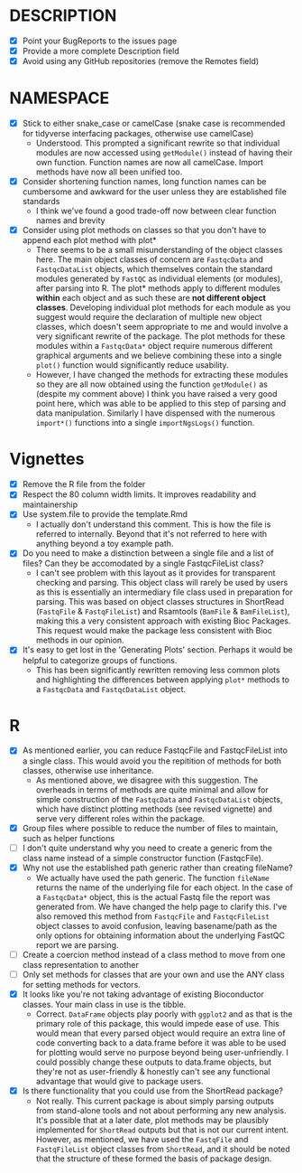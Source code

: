 # DESCRIPTION

- [x] Point your BugReports to the issues page
- [x] Provide a more complete Description field
- [x] Avoid using any GitHub repositories (remove the Remotes field)

# NAMESPACE
- [x] Stick to either snake_case or camelCase (snake case is recommended for tidyverse interfacing packages, otherwise use camelCase)
    - Understood. This prompted a significant rewrite so that individual modules are now accessed using `getModule()` instead of having their own function. Function names are now all camelCase. Import methods have now all been unified too.
- [x] Consider shortening function names, long function names can be cumbersome and awkward for the user unless they are established file standards
    - I think we've found a good trade-off now between clear function names and brevity
- [x] Consider using plot methods on classes so that you don't have to append each plot method with plot*
    - There seems to be a small misunderstanding of the object classes here. The main object classes of concern are `FastqcData` and `FastqcDataList` objects, which themselves contain the standard modules generated by `FastQC` as individual elements (or modules), after parsing into R. The plot\* methods apply to different modules  **within** each object and as such these are **not different object classes**. Developing individual plot methods for each module as you suggest would require the declaration of multiple new object classes, which doesn't seem appropriate to me and would involve a very significant rewrite of the package. The plot methods for these modules within a `FastqcData*` object require numerous different graphical arguments and we believe combining these into a single `plot()` function would significantly reduce usability. 
    - However, I have changed the methods for extracting these modules so they are all now obtained using the function `getModule()` as (despite my comment above) I think you have raised a very good point here, which was able to be applied to this step of parsing and data manipulation. Similarly I have dispensed with the numerous `import*()` functions into a single `importNgsLogs()` function. 

# Vignettes

- [x] Remove the R file from the folder
- [x] Respect the 80 column width limits. It improves readability and maintainership
- [x] Use system.file to provide the template.Rmd
    - I actually don't understand this comment. This is how the file is referred to internally. Beyond that it's not referred to here with anything beyond a toy example path.
- [x] Do you need to make a distinction between a single file and a list of files? Can they be accomodated by a single FastqcFileList class?
    - I can't see problem with this layout as it provides for transparent checking and parsing. This object class will rarely be used by users as this is essentially an intermediary file class used in preparation for parsing. This was based on object classes structures in ShortRead (`FastqFile` & `FastqFileList`) and Rsamtools (`BamFile` & `BamFileList`), making this a very consistent approach with existing Bioc Packages. This request would make the package less consistent with Bioc methods in our opinion.
- [x] It's easy to get lost in the 'Generating Plots' section. Perhaps it would be helpful to categorize groups of functions.
    - This has been significantly rewritten removing less common plots and highlighting the differences between applying `plot*` methods to a `FastqcData` and `FastqcDataList` object.

# R

- [x] As mentioned earlier, you can reduce FastqcFile and FastqcFileList into
a single class. This would avoid you the repitition of methods for both
classes, otherwise use inheritance.
    - As mentioned above, we disagree with this suggestion. The overheads in terms of methods are quite minimal and allow for simple construction of the `FastqcData` and `FastqcDataList` objects, which have distinct plotting methods (see revised vignette) and serve very different roles within the package.
- [x] Group files where possible to reduce the number of files to maintain, such
as helper functions
- [ ] I don't quite understand why you need to create a generic from the class
name instead of a simple constructor function (FastqcFile).
- [x] Why not use the established path generic rather than creating fileName?
    - We actually have used the path generic. The function `fileName` returns the name of the underlying file for each object. In the case of a `FastqcData*` object, this is the actual Fastq file the report was generated from. We have changed the help page to clarify this. I've also removed this method from `FastqcFile` and `FastqcFileList` object classes to avoid confusion, leaving basename/path as the only options for obtaining information about the underlying FastQC report we are parsing.
- [ ] Create a coercion method instead of a class method to move from one class
representation to another
- [ ] Only set methods for classes that are your own and use the ANY class for
setting methods for vectors.
- [x] It looks like you're not taking advantage of existing Bioconductor classes. Your main class in use is the tibble.
    - Correct. `DataFrame` objects play poorly with `ggplot2` and as that is the primary role of this package, this would impede ease of use. This would mean that every parsed object would require an extra line of code converting back to a data.frame before it was able to be used for plotting would serve no purpose beyond being user-unfriendly. I could possibly change these outputs to data.frame objects, but they're not as user-friendly & honestly can't see any functional advantage that would give to package users.
- [x] Is there functionality that you could use from the ShortRead package?
    - Not really. This current package is about simply parsing outputs from stand-alone tools and not about performing any new analysis. It's possible that at a later date, plot methods may be plausibly implemented for `ShortRead` outputs but that is not our current intent. However, as mentioned, we have used the `FastqFile` and `FastqFileList` object classes from `ShortRead`, and it should be noted that the structure of these formed the basis of package design.
